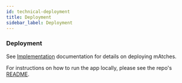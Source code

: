 ```yaml
---
id: technical-deployment
title: Deployment
sidebar_label: Deployment
---
```


### Deployment

See [Implementation](implementation/implementation-deployment.md) documentation for details on deploying mAtches.


For instructions on how to run the app locally, please see the repo's [README](https://github.com/pepfar-datim/mAtches).